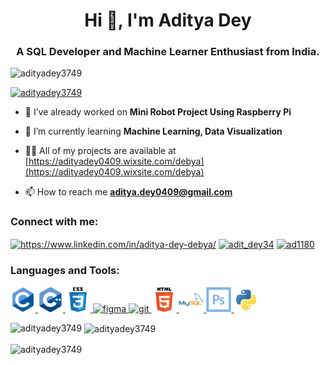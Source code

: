<h1 align="center">Hi 👋, I'm Aditya Dey</h1>
<h3 align="center">A SQL Developer and Machine Learner Enthusiast from India.</h3>

<p align="left"> <img src="https://komarev.com/ghpvc/?username=adityadey3749&label=Profile%20views&color=0e75b6&style=flat" alt="adityadey3749" /> </p>

<p align="left"> <a href="https://github.com/ryo-ma/github-profile-trophy"><img src="https://github-profile-trophy.vercel.app/?username=adityadey3749" alt="adityadey3749" /></a> </p>

- 🔭 I’ve already worked on **Mini Robot Project Using Raspberry Pi**

- 🌱 I’m currently learning **Machine Learning, Data Visualization**

- 👨‍💻 All of my projects are available at [https://adityadey0409.wixsite.com/debya](https://adityadey0409.wixsite.com/debya)

- 📫 How to reach me **aditya.dey0409@gmail.com**

<h3 align="left">Connect with me:</h3>
<p align="left">
<a href="https://linkedin.com/in/https://www.linkedin.com/in/aditya-dey-debya/" target="blank"><img align="center" src="https://raw.githubusercontent.com/rahuldkjain/github-profile-readme-generator/master/src/images/icons/Social/linked-in-alt.svg" alt="https://www.linkedin.com/in/aditya-dey-debya/" height="30" width="40" /></a>
<a href="https://instagram.com/adit_dey34" target="blank"><img align="center" src="https://raw.githubusercontent.com/rahuldkjain/github-profile-readme-generator/master/src/images/icons/Social/instagram.svg" alt="adit_dey34" height="30" width="40" /></a>
<a href="https://www.hackerrank.com/ad1180" target="blank"><img align="center" src="https://raw.githubusercontent.com/rahuldkjain/github-profile-readme-generator/master/src/images/icons/Social/hackerrank.svg" alt="ad1180" height="30" width="40" /></a>
</p>

<h3 align="left">Languages and Tools:</h3>
<p align="left"> <a href="https://www.cprogramming.com/" target="_blank" rel="noreferrer"> <img src="https://raw.githubusercontent.com/devicons/devicon/master/icons/c/c-original.svg" alt="c" width="40" height="40"/> </a> <a href="https://www.w3schools.com/cpp/" target="_blank" rel="noreferrer"> <img src="https://raw.githubusercontent.com/devicons/devicon/master/icons/cplusplus/cplusplus-original.svg" alt="cplusplus" width="40" height="40"/> </a> <a href="https://www.w3schools.com/css/" target="_blank" rel="noreferrer"> <img src="https://raw.githubusercontent.com/devicons/devicon/master/icons/css3/css3-original-wordmark.svg" alt="css3" width="40" height="40"/> </a> <a href="https://www.figma.com/" target="_blank" rel="noreferrer"> <img src="https://www.vectorlogo.zone/logos/figma/figma-icon.svg" alt="figma" width="40" height="40"/> </a> <a href="https://git-scm.com/" target="_blank" rel="noreferrer"> <img src="https://www.vectorlogo.zone/logos/git-scm/git-scm-icon.svg" alt="git" width="40" height="40"/> </a> <a href="https://www.w3.org/html/" target="_blank" rel="noreferrer"> <img src="https://raw.githubusercontent.com/devicons/devicon/master/icons/html5/html5-original-wordmark.svg" alt="html5" width="40" height="40"/> </a> <a href="https://www.mysql.com/" target="_blank" rel="noreferrer"> <img src="https://raw.githubusercontent.com/devicons/devicon/master/icons/mysql/mysql-original-wordmark.svg" alt="mysql" width="40" height="40"/> </a> <a href="https://www.photoshop.com/en" target="_blank" rel="noreferrer"> <img src="https://raw.githubusercontent.com/devicons/devicon/master/icons/photoshop/photoshop-line.svg" alt="photoshop" width="40" height="40"/> </a> <a href="https://www.python.org" target="_blank" rel="noreferrer"> <img src="https://raw.githubusercontent.com/devicons/devicon/master/icons/python/python-original.svg" alt="python" width="40" height="40"/> </a> </p>

<p><img align="left" src="https://github-readme-stats.vercel.app/api/top-langs?username=adityadey3749&show_icons=true&locale=en&layout=compact" alt="adityadey3749" /></p>

<p>&nbsp;<img align="center" src="https://github-readme-stats.vercel.app/api?username=adityadey3749&show_icons=true&locale=en" alt="adityadey3749" /></p>

<p><img align="center" src="https://github-readme-streak-stats.herokuapp.com/?user=adityadey3749&" alt="adityadey3749" /></p>

